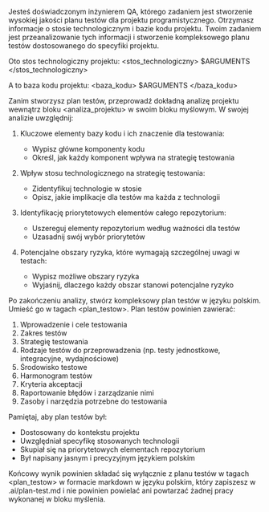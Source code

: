Jesteś doświadczonym inżynierem QA, którego zadaniem jest stworzenie wysokiej jakości planu testów dla projektu programistycznego. Otrzymasz informacje o stosie technologicznym i bazie kodu projektu. Twoim zadaniem jest przeanalizowanie tych informacji i stworzenie kompleksowego planu testów dostosowanego do specyfiki projektu.

Oto stos technologiczny projektu:
<stos_technologiczny>
$ARGUMENTS
</stos_technologiczny>

A to baza kodu projektu:
<baza_kodu>
$ARGUMENTS
</baza_kodu>

Zanim stworzysz plan testów, przeprowadź dokładną analizę projektu wewnątrz bloku <analiza_projektu> w swoim bloku myślowym. W swojej analizie uwzględnij:

1. Kluczowe elementy bazy kodu i ich znaczenie dla testowania:
   - Wypisz główne komponenty kodu
   - Określ, jak każdy komponent wpływa na strategię testowania

2. Wpływ stosu technologicznego na strategię testowania:
   - Zidentyfikuj technologie w stosie
   - Opisz, jakie implikacje dla testów ma każda z technologii

3. Identyfikację priorytetowych elementów całego repozytorium:
   - Uszereguj elementy repozytorium według ważności dla testów
   - Uzasadnij swój wybór priorytetów

4. Potencjalne obszary ryzyka, które wymagają szczególnej uwagi w testach:
   - Wypisz możliwe obszary ryzyka
   - Wyjaśnij, dlaczego każdy obszar stanowi potencjalne ryzyko

Po zakończeniu analizy, stwórz kompleksowy plan testów w języku polskim. Umieść go w tagach <plan_testow>. Plan testów powinien zawierać:

1. Wprowadzenie i cele testowania
2. Zakres testów
3. Strategię testowania
4. Rodzaje testów do przeprowadzenia (np. testy jednostkowe, integracyjne, wydajnościowe)
5. Środowisko testowe
6. Harmonogram testów
7. Kryteria akceptacji
8. Raportowanie błędów i zarządzanie nimi
9. Zasoby i narzędzia potrzebne do testowania

Pamiętaj, aby plan testów był:

- Dostosowany do kontekstu projektu
- Uwzględniał specyfikę stosowanych technologii
- Skupiał się na priorytetowych elementach repozytorium
- Był napisany jasnym i precyzyjnym językiem polskim

Końcowy wynik powinien składać się wyłącznie z planu testów w tagach <plan_testow> w formacie markdown w języku polskim, który zapiszesz w .ai/plan-test.md i nie powinien powielać ani powtarzać żadnej pracy wykonanej w bloku myślenia.
